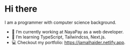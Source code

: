 
# Hi there

I am a programmer with computer science background.

- 🔭 I’m currently working at NayaPay as a web developer.
- 🌱 I’m learning TypeScript, Tailwindcss, Next.js.
- 💻 Checkout my portfolio: https://jamalhaider.netlify.app.
